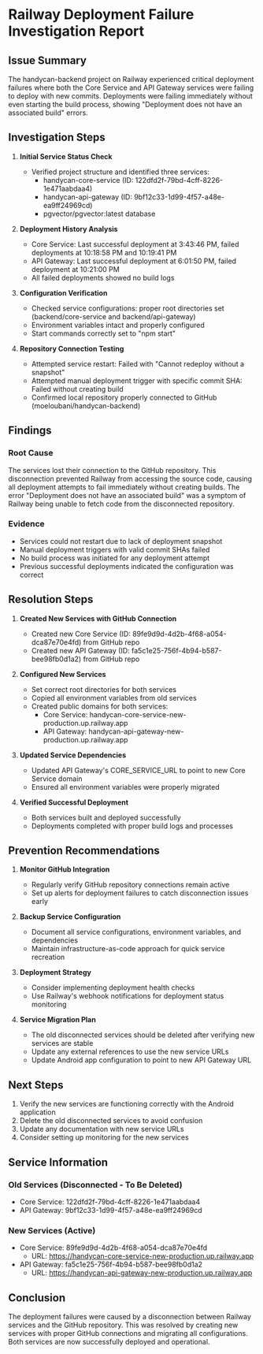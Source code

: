 # Railway Deployment Failure Investigation Report

## Issue Summary
The handycan-backend project on Railway experienced critical deployment failures where both the Core Service and API Gateway services were failing to deploy with new commits. Deployments were failing immediately without even starting the build process, showing "Deployment does not have an associated build" errors.

## Investigation Steps

1. **Initial Service Status Check**
   - Verified project structure and identified three services:
     - handycan-core-service (ID: 122dfd2f-79bd-4cff-8226-1e471aabdaa4)
     - handycan-api-gateway (ID: 9bf12c33-1d99-4f57-a48e-ea9ff24969cd)
     - pgvector/pgvector:latest database

2. **Deployment History Analysis**
   - Core Service: Last successful deployment at 3:43:46 PM, failed deployments at 10:18:58 PM and 10:19:41 PM
   - API Gateway: Last successful deployment at 6:01:50 PM, failed deployment at 10:21:00 PM
   - All failed deployments showed no build logs

3. **Configuration Verification**
   - Checked service configurations: proper root directories set (backend/core-service and backend/api-gateway)
   - Environment variables intact and properly configured
   - Start commands correctly set to "npm start"

4. **Repository Connection Testing**
   - Attempted service restart: Failed with "Cannot redeploy without a snapshot"
   - Attempted manual deployment trigger with specific commit SHA: Failed without creating build
   - Confirmed local repository properly connected to GitHub (moeloubani/handycan-backend)

## Findings

### Root Cause
The services lost their connection to the GitHub repository. This disconnection prevented Railway from accessing the source code, causing all deployment attempts to fail immediately without creating builds. The error "Deployment does not have an associated build" was a symptom of Railway being unable to fetch code from the disconnected repository.

### Evidence
- Services could not restart due to lack of deployment snapshot
- Manual deployment triggers with valid commit SHAs failed
- No build process was initiated for any deployment attempt
- Previous successful deployments indicated the configuration was correct

## Resolution Steps

1. **Created New Services with GitHub Connection**
   - Created new Core Service (ID: 89fe9d9d-4d2b-4f68-a054-dca87e70e4fd) from GitHub repo
   - Created new API Gateway (ID: fa5c1e25-756f-4b94-b587-bee98fb0d1a2) from GitHub repo

2. **Configured New Services**
   - Set correct root directories for both services
   - Copied all environment variables from old services
   - Created public domains for both services:
     - Core Service: handycan-core-service-new-production.up.railway.app
     - API Gateway: handycan-api-gateway-new-production.up.railway.app

3. **Updated Service Dependencies**
   - Updated API Gateway's CORE_SERVICE_URL to point to new Core Service domain
   - Ensured all environment variables were properly migrated

4. **Verified Successful Deployment**
   - Both services built and deployed successfully
   - Deployments completed with proper build logs and processes

## Prevention Recommendations

1. **Monitor GitHub Integration**
   - Regularly verify GitHub repository connections remain active
   - Set up alerts for deployment failures to catch disconnection issues early

2. **Backup Service Configuration**
   - Document all service configurations, environment variables, and dependencies
   - Maintain infrastructure-as-code approach for quick service recreation

3. **Deployment Strategy**
   - Consider implementing deployment health checks
   - Use Railway's webhook notifications for deployment status monitoring

4. **Service Migration Plan**
   - The old disconnected services should be deleted after verifying new services are stable
   - Update any external references to use the new service URLs
   - Update Android app configuration to point to new API Gateway URL

## Next Steps

1. Verify the new services are functioning correctly with the Android application
2. Delete the old disconnected services to avoid confusion
3. Update any documentation with new service URLs
4. Consider setting up monitoring for the new services

## Service Information

### Old Services (Disconnected - To Be Deleted)
- Core Service: 122dfd2f-79bd-4cff-8226-1e471aabdaa4
- API Gateway: 9bf12c33-1d99-4f57-a48e-ea9ff24969cd

### New Services (Active)
- Core Service: 89fe9d9d-4d2b-4f68-a054-dca87e70e4fd
  - URL: https://handycan-core-service-new-production.up.railway.app
- API Gateway: fa5c1e25-756f-4b94-b587-bee98fb0d1a2
  - URL: https://handycan-api-gateway-new-production.up.railway.app

## Conclusion

The deployment failures were caused by a disconnection between Railway services and the GitHub repository. This was resolved by creating new services with proper GitHub connections and migrating all configurations. Both services are now successfully deployed and operational.